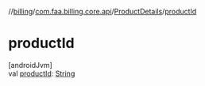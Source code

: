 //[billing](../../../index.md)/[com.faa.billing.core.api](../index.md)/[ProductDetails](index.md)/[productId](product-id.md)

# productId

[androidJvm]\
val [productId](product-id.md): [String](https://kotlinlang.org/api/latest/jvm/stdlib/kotlin/-string/index.html)
